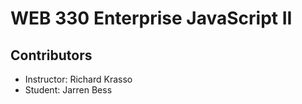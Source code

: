# WEB 330 Enterprise JavaScript II

## Contributors
* Instructor: Richard Krasso
* Student: Jarren Bess
